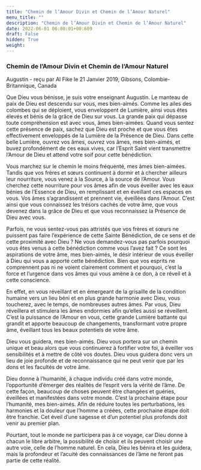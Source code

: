 ```yaml
---
title: "Chemin de l’Amour Divin et Chemin de l’Amour Naturel"
menu_title: ""
description: "Chemin de l’Amour Divin et Chemin de l’Amour Naturel"
date: 2022-06-01 06:00:01+00:609
draft: False
hidden: True
weight:
---
```

### Chemin de l’Amour Divin et Chemin de l’Amour Naturel

Augustin - reçu par Al Fike le 21 Janvier 2019, Gibsons, Colombie-Britannique, Canada

Que Dieu vous bénisse, je suis votre enseignant Augustin. Le manteau de paix de Dieu est descendu sur vous, mes bien-aimés. Comme les ailes des colombes qui se déploient, vous enveloppent de Lumière, ainsi vous êtes élevés et bénis de la grâce de Dieu sur vous. La grande paix qui dépasse toute compréhension est avec vous, âmes bien-aimées. Quand vous sentez cette présence de paix, sachez que Dieu est proche et que vous êtes effectivement enveloppés de la Lumière de la Présence de Dieu. Dans cette belle Lumière, ouvrez vos âmes, ouvrez vos âmes, mes bien-aimés, et buvez profondément de ces eaux vives, car l’Esprit Saint vient transmettre l’Amour de Dieu et attend votre soif pour cette bénédiction.

Vous marchez sur le chemin le moins fréquenté, mes âmes bien-aimées. Tandis que vos frères et sœurs continuent à dormir et à chercher ailleurs leur nourriture, vous venez à la Source, à la source de l’Amour. Vous cherchez cette nourriture pour vos âmes afin de vous éveiller avec les eaux bénies de l’Essence de Dieu, en remplissant et en éveillant ces espaces en vous. Vos âmes s’agrandissent et prennent vie, éveillées dans l’Amour. C’est ainsi que vous connaissez les trésors cachés de votre âme, que vous devenez dans la grâce de Dieu et que vous reconnaissez la Présence de Dieu avec vous.

Parfois, ne vous sentez-vous pas attristés que vos frères et sœurs ne puissent pas faire l’expérience de cette Sainte Bénédiction, de ce sens et de cette proximité avec Dieu ? Ne vous demandez-vous pas parfois pourquoi vous êtes venus à cette bénédiction comme vous l’avez fait ? Ce sont les aspirations de votre âme, mes bien-aimés, le désir intérieur de vous éveiller à Dieu qui vous a apporté cette bénédiction. Bien que vos esprits ne comprennent pas ni ne voient clairement comment et pourquoi, c’est la force et l’urgence dans vos âmes qui vous amène à ce don, à ce réveil et à cette conscience.

En effet, en vous réveillant et en émergeant de la grisaille de la condition humaine vers un lieu béni et en plus grande harmonie avec Dieu, vous toucherez, avec le temps, de nombreuses autres âmes. Par vous, Dieu réveillera et stimulera les âmes endormies afin qu’elles aussi se réveillent. C’est la puissance de l’Amour en vous, cette grande Lumière battante qui grandit et apporte beaucoup de changements, transformant votre propre âme, éveillant tous les beaux potentiels de votre âme.

Dieu vous guidera, mes bien-aimés. Dieu vous portera sur un chemin unique et beau alors que vous continuerez à fortifier votre foi, à éveiller vos sensibilités et à mettre de côté vos doutes. Dieu vous guidera donc vers un lieu de joie profonde et de reconnaissance qui ne peut venir que par les dons et les facultés de votre âme.

Dieu donne à l’humanité, à chaque individu créé dans votre monde, l’opportunité d’émerger des réalités de l’esprit vers la vérité de l’âme. De cette façon, beaucoup de choses peuvent être changées et guéries, éveillées et manifestées dans votre monde. C’est la prochaine étape pour l’humanité, mes bien-aimés. Afin de réduire toutes les perturbations, les harmonies et la douleur que l’homme a créées, cette prochaine étape doit être franchie. Cet éveil d’une sagesse et d’un potentiel plus profonds doit venir au premier plan.

Pourtant, tout le monde ne participera pas à ce voyage, car Dieu donne à chacun le libre arbitre, la possibilité de choisir et ils peuvent choisir une autre voie, celle de l’homme naturel. En cela, Dieu les bénira et les guidera, mais la profondeur et l’acuité des connaissances de l’âme ne feront pas partie de cette réalité.



